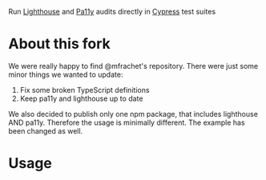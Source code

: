 Run [Lighthouse](https://developers.google.com/web/tools/lighthouse) and [Pa11y](https://github.com/pa11y/pa11y) audits directly in [Cypress](https://cypress.io/) test suites

# About this fork
We were really happy to find @mfrachet's repository. There were just some minor things we wanted to update:
1. Fix some broken TypeScript definitions
1. Keep pa11y and lighthouse up to date

We also decided to publish only one npm package, that includes lighthouse AND pa11y. Therefore the usage is minimally different. The example has been changed as well. 

# Usage
